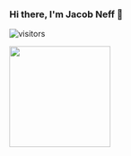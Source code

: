 ### Hi there, I'm Jacob Neff 👋

![visitors](https://visitor-badge.glitch.me/badge?page_id=page.id)

<img height="180em" src="https://github-readme-stats.vercel.app/api?username=jacobneff&show_icons=true&hide_border=true&&count_private=true&include_all_commits=true" />
